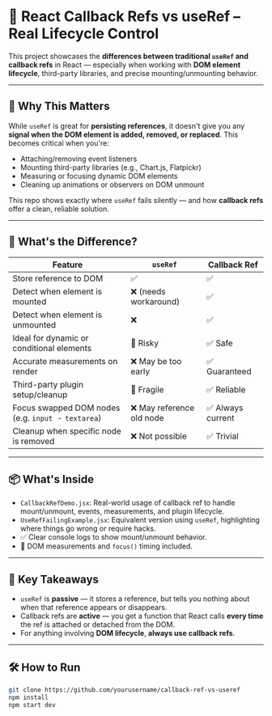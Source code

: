 # 🔄 React Callback Refs vs useRef – Real Lifecycle Control

This project showcases the **differences between traditional `useRef` and callback refs** in React — especially when working with **DOM element lifecycle**, third-party libraries, and precise mounting/unmounting behavior.

---

## 🚀 Why This Matters

While `useRef` is great for **persisting references**, it doesn't give you any **signal when the DOM element is added, removed, or replaced**. This becomes critical when you're:

- Attaching/removing event listeners
- Mounting third-party libraries (e.g., Chart.js, Flatpickr)
- Measuring or focusing dynamic DOM elements
- Cleaning up animations or observers on DOM unmount

This repo shows exactly where `useRef` fails silently — and how **callback refs** offer a clean, reliable solution.

---

## 🧠 What's the Difference?

| Feature | `useRef` | Callback Ref |
|--------|----------|--------------|
| Store reference to DOM | ✅ | ✅ |
| Detect when element is mounted | ❌ (needs workaround) | ✅ |
| Detect when element is unmounted | ❌ | ✅ |
| Ideal for dynamic or conditional elements | 🚫 Risky | ✅ Safe |
| Accurate measurements on render | ❌ May be too early | ✅ Guaranteed |
| Third-party plugin setup/cleanup | 🚫 Fragile | ✅ Reliable |
| Focus swapped DOM nodes (e.g. `input ➝ textarea`) | ❌ May reference old node | ✅ Always current |
| Cleanup when specific node is removed | ❌ Not possible | ✅ Trivial |

---

## 📦 What's Inside

- `CallbackRefDemo.jsx`: Real-world usage of callback ref to handle mount/unmount, events, measurements, and plugin lifecycle.
- `UseRefFailingExample.jsx`: Equivalent version using `useRef`, highlighting where things go wrong or require hacks.
- ✅ Clear console logs to show mount/unmount behavior.
- 📏 DOM measurements and `focus()` timing included.

---

## 📌 Key Takeaways

- `useRef` is **passive** — it stores a reference, but tells you nothing about when that reference appears or disappears.
- Callback refs are **active** — you get a function that React calls **every time** the ref is attached or detached from the DOM.
- For anything involving **DOM lifecycle**, **always use callback refs**.

---

## 🛠 How to Run

```bash
git clone https://github.com/yourusername/callback-ref-vs-useref
npm install
npm start dev
